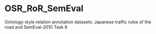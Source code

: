 # OSR_RoR_SemEval
Ontology-style relation annotation datasets: Japanese traffic rules of the road and SemEval-2010 Task 8
